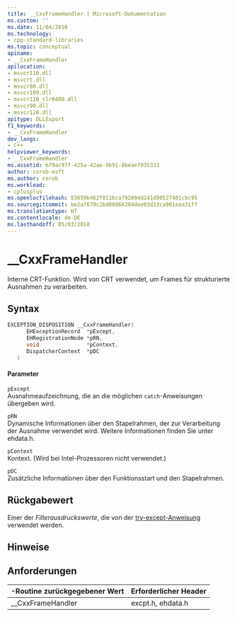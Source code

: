 ```yaml
---
title: __CxxFrameHandler | Microsoft-Dokumentation
ms.custom: ''
ms.date: 11/04/2016
ms.technology:
- cpp-standard-libraries
ms.topic: conceptual
apiname:
- __CxxFrameHandler
apilocation:
- msvcr110.dll
- msvcrt.dll
- msvcr80.dll
- msvcr100.dll
- msvcr110_clr0400.dll
- msvcr90.dll
- msvcr120.dll
apitype: DLLExport
f1_keywords:
- __CxxFrameHandler
dev_langs:
- C++
helpviewer_keywords:
- __CxxFrameHandler
ms.assetid: b79ac97f-425a-42ae-9b91-8beaef935333
author: corob-msft
ms.author: corob
ms.workload:
- cplusplus
ms.openlocfilehash: 53659b462f811bca79209dd141d90527401cbc95
ms.sourcegitcommit: be2a7679c2bd80968204dee03d13ca961eaa31ff
ms.translationtype: HT
ms.contentlocale: de-DE
ms.lasthandoff: 05/03/2018
---
```

# <a name="cxxframehandler"></a>__CxxFrameHandler
Interne CRT-Funktion. Wird von CRT verwendet, um Frames für strukturierte Ausnahmen zu verarbeiten.  
  
## <a name="syntax"></a>Syntax  
  
```cpp  
EXCEPTION_DISPOSITION __CxxFrameHandler(  
      EHExceptionRecord  *pExcept,  
      EHRegistrationNode *pRN,  
      void               *pContext,   
      DispatcherContext  *pDC  
   )  
```  
  
#### <a name="parameters"></a>Parameter  
 `pExcept`  
 Ausnahmeaufzeichnung, die an die möglichen `catch`-Anweisungen übergeben wird.  
  
 `pRN`  
 Dynamische Informationen über den Stapelrahmen, der zur Verarbeitung der Ausnahme verwendet wird. Weitere Informationen finden Sie unter ehdata.h.  
  
 `pContext`  
 Kontext. (Wird bei Intel-Prozessoren nicht verwendet.)  
  
 `pDC`  
 Zusätzliche Informationen über den Funktionsstart und den Stapelrahmen.  
  
## <a name="return-value"></a>Rückgabewert  
 Einer der *Filterausdruckswerte*, die von der [try-except-Anweisung](../cpp/try-except-statement.md) verwendet werden.  
  
## <a name="remarks"></a>Hinweise  
  
## <a name="requirements"></a>Anforderungen  
  
|-Routine zurückgegebener Wert|Erforderlicher Header|  
|-------------|---------------------|  
|__CxxFrameHandler|excpt.h, ehdata.h|